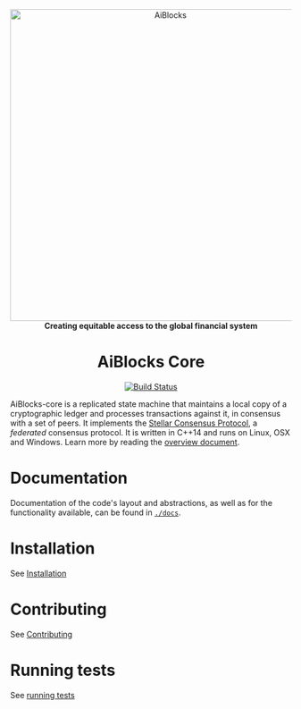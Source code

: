 <div align="center">
<a href="https://aiblocks.io"><img alt="AiBlocks" src="https://user-images.githubusercontent.com/74240228/100219575-3be49c00-2f27-11eb-9da1-a9ba97d9e26d.png" width="558" /></a>
<br/>
<strong>Creating equitable access to the global financial system</strong>
<h1>AiBlocks Core</h1>
</div>
<p align="center">
<a href="https://travis-ci.org/aiblocks/aiblocks-core"><img alt="Build Status" src="https://travis-ci.org/aiblocks/aiblocks-core.svg?branch=auto" /></a>
</p>

AiBlocks-core is a replicated state machine that maintains a local copy of a cryptographic ledger and processes transactions against it, in consensus with a set of peers.
It implements the [Stellar Consensus Protocol](https://github.com/aiblocks/aiblocks-core/blob/master/src/scp/readme.md), a _federated_ consensus protocol.
It is written in C++14 and runs on Linux, OSX and Windows.
Learn more by reading the [overview document](https://github.com/aiblocks/aiblocks-core/blob/master/docs/readme.md).

# Documentation

Documentation of the code's layout and abstractions, as well as for the
functionality available, can be found in
[`./docs`](https://github.com/aiblocks/aiblocks-core/tree/master/docs).

# Installation

See [Installation](./INSTALL.md)

# Contributing

See [Contributing](./CONTRIBUTING.md)

# Running tests

See [running tests](./CONTRIBUTING.md#running-tests)
